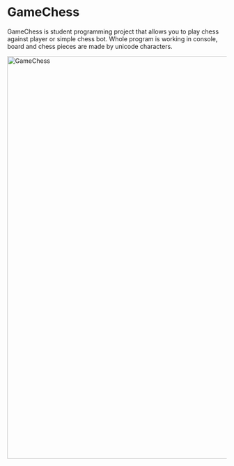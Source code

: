 # GameChess
GameChess is student programming project that allows you to play chess against player or simple chess bot.
Whole program is working in console, board and chess pieces are made by unicode characters.

<img width="922" alt="GameChess" src="https://user-images.githubusercontent.com/101892382/173866739-ff44f915-d923-438c-a671-354558b45fb3.png">
